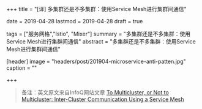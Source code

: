 +++
title = "[译] 多集群还是不多集群：使用Service Mesh进行集群间通信"

date = 2019-04-28
lastmod = 2019-04-28
draft = true

tags = ["服务网格","Istio", "Mixer"]
summary = "多集群还是不多集群：使用Service Mesh进行集群间通信"
abstract = "多集群还是不多集群：使用Service Mesh进行集群间通信"

[header]
image = "headers/post/201904-microservice-anti-patten.jpg"
caption = ""

+++

> 备注：英文原文来自InfoQ网站文章 [To Multicluster, or Not to Multicluster: Inter-Cluster Communication Using a Service Mesh](https://www.infoq.com/articles/kubernetes-multicluster-comms)